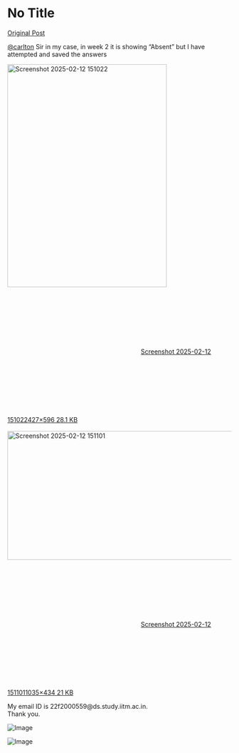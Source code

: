 # No Title

[Original Post](https://discourse.onlinedegree.iitm.ac.in/t/166816/7)

<p><a class="mention" href="/u/carlton">@carlton</a> Sir in my case, in week 2 it is showing “Absent” but I have attempted and saved the answers<br>
<div class="lightbox-wrapper"><a class="lightbox" href="https://europe1.discourse-cdn.com/flex013/uploads/iitm/original/3X/1/9/1963cbcb144b5c204546563728943940654eaeaf.png" data-download-href="/uploads/short-url/3CBKqzRo17TPmrDYobA9pNFU6pp.png?dl=1" title="Screenshot 2025-02-12 151022" rel="noopener nofollow ugc"><img src="https://europe1.discourse-cdn.com/flex013/uploads/iitm/original/3X/1/9/1963cbcb144b5c204546563728943940654eaeaf.png" alt="Screenshot 2025-02-12 151022" data-base62-sha1="3CBKqzRo17TPmrDYobA9pNFU6pp" width="358" height="500" data-dominant-color="AF9C9C"><div class="meta"><svg class="fa d-icon d-icon-far-image svg-icon" aria-hidden="true"><use href="#far-image"></use></svg><span class="filename">Screenshot 2025-02-12 151022</span><span class="informations">427×596 28.1 KB</span><svg class="fa d-icon d-icon-discourse-expand svg-icon" aria-hidden="true"><use href="#discourse-expand"></use></svg></div></a></div><br>
<div class="lightbox-wrapper"><a class="lightbox" href="https://europe1.discourse-cdn.com/flex013/uploads/iitm/original/3X/2/5/253ef4846824d3c88fbd81c7b5f01310919d4b77.png" data-download-href="/uploads/short-url/5juxVn9gWD8lNgqhH9GED7pFfFB.png?dl=1" title="Screenshot 2025-02-12 151101" rel="noopener nofollow ugc"><img src="https://europe1.discourse-cdn.com/flex013/uploads/iitm/optimized/3X/2/5/253ef4846824d3c88fbd81c7b5f01310919d4b77_2_690x289.png" alt="Screenshot 2025-02-12 151101" data-base62-sha1="5juxVn9gWD8lNgqhH9GED7pFfFB" width="690" height="289" srcset="https://europe1.discourse-cdn.com/flex013/uploads/iitm/optimized/3X/2/5/253ef4846824d3c88fbd81c7b5f01310919d4b77_2_690x289.png, https://europe1.discourse-cdn.com/flex013/uploads/iitm/optimized/3X/2/5/253ef4846824d3c88fbd81c7b5f01310919d4b77_2_1035x433.png 1.5x, https://europe1.discourse-cdn.com/flex013/uploads/iitm/original/3X/2/5/253ef4846824d3c88fbd81c7b5f01310919d4b77.png 2x" data-dominant-color="162421"><div class="meta"><svg class="fa d-icon d-icon-far-image svg-icon" aria-hidden="true"><use href="#far-image"></use></svg><span class="filename">Screenshot 2025-02-12 151101</span><span class="informations">1035×434 21 KB</span><svg class="fa d-icon d-icon-discourse-expand svg-icon" aria-hidden="true"><use href="#discourse-expand"></use></svg></div></a></div></p>
<p>My email ID is 22f2000559@ds.study.iitm.ac.in.<br>
Thank you.</p>

![Image](https://europe1.discourse-cdn.com/flex013/uploads/iitm/optimized/3X/2/5/253ef4846824d3c88fbd81c7b5f01310919d4b77_2_690x289.png)

![Image](https://europe1.discourse-cdn.com/flex013/uploads/iitm/original/3X/1/9/1963cbcb144b5c204546563728943940654eaeaf.png)